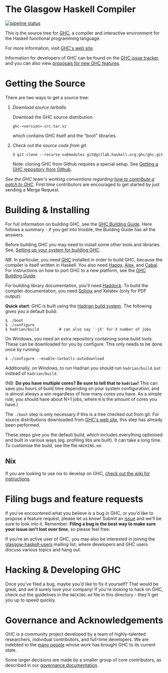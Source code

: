 The Glasgow Haskell Compiler
============================

[![pipeline status](https://gitlab.haskell.org/ghc/ghc/badges/master/pipeline.svg?style=flat)](https://gitlab.haskell.org/ghc/ghc/commits/master)

This is the source tree for [GHC][1], a compiler and interactive
environment for the Haskell functional programming language.

For more information, visit [GHC's web site][1].

Information for developers of GHC can be found on the [GHC issue tracker][2], and you can also view [proposals for new GHC features][13].


Getting the Source
==================

There are two ways to get a source tree:

 1. *Download source tarballs*

    Download the GHC source distribution:

        ghc-<version>-src.tar.xz

    which contains GHC itself and the "boot" libraries.

 2. *Check out the source code from git*

        $ git clone --recurse-submodules git@gitlab.haskell.org:ghc/ghc.git

    Note: cloning GHC from Github requires a special setup. See [Getting a GHC
    repository from Github][7].

  *See the GHC team's working conventions regarding [how to contribute a patch to GHC](https://gitlab.haskell.org/ghc/ghc/wikis/working-conventions/fixing-bugs).* First time contributors are encouraged to get started by just sending a Merge Request.


Building & Installing
=====================

For full information on building GHC, see the [GHC Building Guide][3].
Here follows a summary - if you get into trouble, the Building Guide
has all the answers.

Before building GHC you may need to install some other tools and
libraries.  See, [Setting up your system for building GHC][8].

*NB.* In particular, you need [GHC][1] installed in order to build GHC,
because the compiler is itself written in Haskell.  You also need
[Happy][4], [Alex][5], and [Cabal][9].  For instructions on how
to port GHC to a new platform, see the [GHC Building Guide][3].

For building library documentation, you'll need [Haddock][6].  To build
the compiler documentation, you need [Sphinx](http://www.sphinx-doc.org/)
and Xelatex (only for PDF output).

**Quick start**: GHC is built using the [Hadrian build system](hadrian/README.md).
The following gives you a default build:

    $ ./boot
    $ ./configure
    $ hadrian/build         # can also say '-jX' for X number of jobs

  On Windows, you need an extra repository containing some build tools.
  These can be downloaded for you by configure. This only needs to be done once by running:

    $ ./configure --enable-tarballs-autodownload

  Additionally, on Windows, to run Hadrian you should run `hadrian/build.bat`
  instead of `hadrian/build`.

(NB: **Do you have multiple cores? Be sure to tell that to `hadrian`!** This can
save you hours of build time depending on your system configuration, and is
almost always a win regardless of how many cores you have. As a simple rule,
you should have about N+1 jobs, where `N` is the amount of cores you have.)

The `./boot` step is only necessary if this is a tree checked out
from git.  For source distributions downloaded from [GHC's web site][1],
this step has already been performed.

These steps give you the default build, which includes everything
optimised and built in various ways (eg. profiling libs are built).
It can take a long time.  To customise the build, see the file `HACKING.md`.

## Nix

If you are looking to use nix to develop on GHC, [check out the wiki for instructions](https://gitlab.haskell.org/ghc/ghc/-/wikis/building/preparation).

Filing bugs and feature requests
================================

If you've encountered what you believe is a bug in GHC, or you'd like
to propose a feature request, please let us know! Submit an [issue][10] and we'll be sure to look into it. Remember:
**Filing a bug is the best way to make sure your issue isn't lost over
time**, so please feel free.

If you're an active user of GHC, you may also be interested in joining
the [glasgow-haskell-users][11] mailing list, where developers and
GHC users discuss various topics and hang out.

Hacking & Developing GHC
========================

Once you've filed a bug, maybe you'd like to fix it yourself? That
would be great, and we'd surely love your company! If you're looking
to hack on GHC, check out the guidelines in the `HACKING.md` file in
this directory - they'll get you up to speed quickly.

Governance and Acknowledgements
===============================

GHC is a community project developed by a team of highly-talented
 researchers, individual contributors, and full-time developers. We are indebted to the
[many people](https://gitlab.haskell.org/ghc/ghc-hq/-/blob/main/team.mkd?plain=0#user-content-the-ghc-team)
whose work has brought GHC to its current state.

Some larger decisions are made by a smaller group of core contributors,
as described in our [governance documentation](https://gitlab.haskell.org/ghc/ghc-hq#ghc-governance).


[1]:  http://www.haskell.org/ghc/            "www.haskell.org/ghc/"
[2]:  https://gitlab.haskell.org/ghc/ghc/issues
        "gitlab.haskell.org/ghc/ghc/issues"
[3]:  https://gitlab.haskell.org/ghc/ghc/wikis/building
        "https://gitlab.haskell.org/ghc/ghc/wikis/building"
[4]:  http://www.haskell.org/happy/          "www.haskell.org/happy/"
[5]:  http://www.haskell.org/alex/           "www.haskell.org/alex/"
[6]:  http://www.haskell.org/haddock/        "www.haskell.org/haddock/"
[7]: https://gitlab.haskell.org/ghc/ghc/wikis/building/getting-the-sources#cloning-from-github
        "https://gitlab.haskell.org/ghc/ghc/wikis/building/getting-the-sources#cloning-from-github"
[8]:  https://gitlab.haskell.org/ghc/ghc/wikis/building/preparation
        "https://gitlab.haskell.org/ghc/ghc/wikis/building/preparation"
[9]:  http://www.haskell.org/cabal/          "http://www.haskell.org/cabal/"
[10]: https://gitlab.haskell.org/ghc/ghc/issues
        "https://gitlab.haskell.org/ghc/ghc/issues"
[11]: http://www.haskell.org/pipermail/glasgow-haskell-users/
        "http://www.haskell.org/pipermail/glasgow-haskell-users/"
[12]: https://gitlab.haskell.org/ghc/ghc/wikis/team-ghc
        "https://gitlab.haskell.org/ghc/ghc/wikis/team-ghc"
[13]: https://github.com/ghc-proposals/ghc-proposals
        "https://github.com/ghc-proposals/ghc-proposals"
